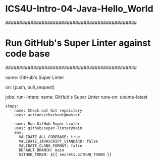 # ICS4U-Intro-04-Java-Hello_World

###############################################
# Run GitHub's Super Linter against code base #
###############################################

name: GitHub's Super Linter

on: [push, pull_request]

jobs:
  run-linters:
    name: GitHub's Super Linter
    runs-on: ubuntu-latest

    steps:
      - name: Check out Git repository
        uses: actions/checkout@master
        
      - name: Run GitHub Super Linter
        uses: github/super-linter@main
        env:
          VALIDATE_ALL_CODEBASE: true
          VALIDATE_JAVASCRIPT_STANDARD: false
          VALIDATE_CLANG_FORMAT: false
          DEFAULT_BRANCH: main
          GITHUB_TOKEN: ${{ secrets.GITHUB_TOKEN }}
